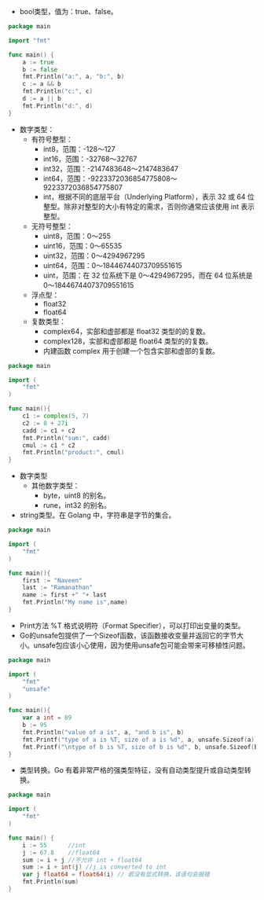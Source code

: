 * bool类型，值为：true、false。
```go
package main

import "fmt"

func main() {
	a := true
	b := false
	fmt.Println("a:", a, "b:", b)
	c := a && b
	fmt.Println("c:", c)
	d := a || b
	fmt.Println("d:", d)
}
```
* 数字类型：
    * 有符号整型：
		* int8，范围：-128～127
		* int16，范围：-32768～32767
		* int32，范围：-2147483648～2147483647
		* int64，范围：-9223372036854775808～9223372036854775807
		* int，根据不同的底层平台（Underlying Platform），表示 32 或 64 位整型。除非对整型的大小有特定的需求，否则你通常应该使用 int 表示整型。
	* 无符号整型：
		* uint8，范围：0～255
		* uint16，范围：0～65535
		* uint32，范围：0～4294967295
		* uint64，范围：0～18446744073709551615
		* uint，范围：在 32 位系统下是 0～4294967295，而在 64 位系统是 0～18446744073709551615
	* 浮点型：
	    * float32
		* float64
	* 复数类型：
		* complex64，实部和虚部都是 float32 类型的的复数。
		* complex128，实部和虚部都是 float64 类型的的复数。
		* 内建函数 complex 用于创建一个包含实部和虚部的复数。
```go
package main

import (
	"fmt"
)

func main(){
	c1 := complex(5, 7)
	c2 := 8 + 27i
	cadd := c1 + c2
	fmt.Println("sum:", cadd)
	cmul := c1 * c2
	fmt.Println("product:", cmul)
}
```
* 数字类型
	* 其他数字类型：
		* byte，uint8 的别名。
		* rune，int32 的别名。
* string类型。在 Golang 中，字符串是字节的集合。
```go
package main

import (
	"fmt"
)

func main(){
	first := "Naveen"
	last := "Ramanathan"
	name := first +" "+ last
	fmt.Println("My name is",name)
}
```
* Print方法 %T 格式说明符（Format Specifier），可以打印出变量的类型。
* Go的unsafe包提供了一个Sizeof函数，该函数接收变量并返回它的字节大小。unsafe包应该小心使用，因为使用unsafe包可能会带来可移植性问题。
```go
package main

import (
	"fmt"
	"unsafe"
)

func main(){
	var a int = 89
	b := 95
	fmt.Println("value of a is", a, "and b is", b)
	fmt.Printf("type of a is %T, size of a is %d", a, unsafe.Sizeof(a)) // a 的类型和大小
	fmt.Printf("\ntype of b is %T, size of b is %d", b, unsafe.Sizeof(b)) // b 的类型和大小
}
```
* 类型转换。Go 有着非常严格的强类型特征，没有自动类型提升或自动类型转换。
```go
package main

import (
	"fmt"
)

func main() {
	i := 55      //int
	j := 67.8    //float64
	sum := i + j //不允许 int + float64
	sum := i + int(j) //j is converted to int
	var j float64 = float64(i) // 若没有显式转换，该语句会报错
	fmt.Println(sum)
}
```